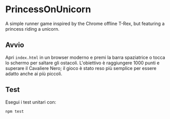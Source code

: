 # PrincessOnUnicorn

A simple runner game inspired by the Chrome offline T-Rex, but featuring a princess riding a unicorn.

## Avvio

Apri `index.html` in un browser moderno e premi la barra spaziatrice o tocca lo schermo per saltare gli ostacoli.
L'obiettivo è raggiungere 1000 punti e superare il Cavaliere Nero; il gioco è stato reso più semplice per essere adatto anche ai più piccoli.

## Test

Esegui i test unitari con:

```
npm test
```
